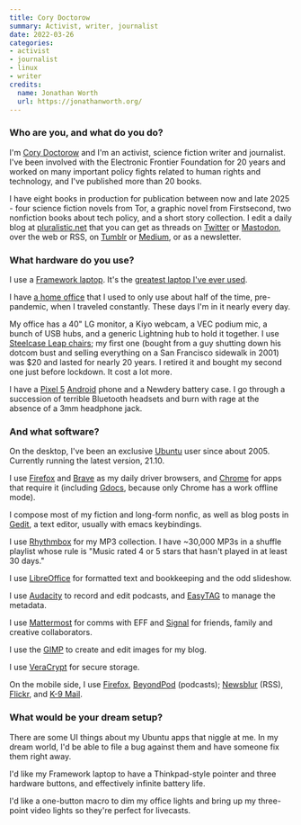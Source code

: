 ```yaml
---
title: Cory Doctorow
summary: Activist, writer, journalist
date: 2022-03-26
categories:
- activist
- journalist
- linux
- writer
credits:
  name: Jonathan Worth
  url: https://jonathanworth.org/
---
```


### Who are you, and what do you do?

I'm [Cory Doctorow](https://craphound.com/ "Cory's website.") and I'm an activist, science fiction writer and journalist. I've been involved with the Electronic Frontier Foundation for 20 years and worked on many important policy fights related to human rights and technology, and I've published more than 20 books.  

I have eight books in production for publication between now and late 2025 - four science fiction novels from Tor, a graphic novel from Firstsecond, two nonfiction books about tech policy, and a short story collection. I edit a daily blog at [pluralistic.net](https://pluralistic.net/ "Cory's daily weblog.") that you can get as threads on [Twitter][] or [Mastodon][], over the web or RSS, on [Tumblr][] or [Medium][], or as a newsletter.

### What hardware do you use?

I use a [Framework laptop][framework-laptop]. It's the [greatest laptop I've ever used](https://pluralistic.net/2021/09/21/monica-byrne/#think-different).

I have [a home office](https://www.flickr.com/photos/doctorow/49469188441/ "A Flickr photo of Cory's home office.") that I used to only use about half of the time, pre-pandemic, when I traveled constantly. These days I'm in it nearly every day.

My office has a 40" LG monitor, a Kiyo webcam, a VEC podium mic, a bunch of USB hubs, and a generic Lightning hub to hold it together. I use [Steelcase Leap chairs][leap]; my first one (bought from a guy shutting down his dotcom bust and selling everything on a San Francisco sidewalk in 2001) was $20 and lasted for nearly 20 years. I retired it and bought my second one just before lockdown. It cost a lot more.

I have a [Pixel 5][pixel-5] [Android][] phone and a Newdery battery case. I go through a succession of terrible Bluetooth headsets and burn with rage at the absence of a 3mm headphone jack.

### And what software?

On the desktop, I've been an exclusive [Ubuntu][] user since about 2005. Currently running the latest version, 21.10.

I use [Firefox][] and [Brave][] as my daily driver browsers, and [Chrome][] for apps that require it (including [Gdocs][google-docs], because only Chrome has a work offline mode).

I compose most of my fiction and long-form nonfic, as well as blog posts in [Gedit][], a text editor, usually with emacs keybindings.

I use [Rhythmbox][] for my MP3 collection. I have ~30,000 MP3s in a shuffle playlist whose rule is "Music rated 4 or 5 stars that hasn't played in at least 30 days."

I use [LibreOffice][] for formatted text and bookkeeping and the odd slideshow.

I use [Audacity][] to record and edit podcasts, and [EasyTAG][] to manage the metadata.

I use [Mattermost][] for comms with EFF and [Signal][] for friends, family and creative collaborators.

I use the [GIMP][] to create and edit images for my blog.

I use [VeraCrypt][] for secure storage.

On the mobile side, I use [Firefox][firefox-android], [BeyondPod][beyondpod-android] (podcasts); [Newsblur][newsblur-android] (RSS), [Flickr][flickr-android], and [K-9 Mail][k-9-mail-android].

### What would be your dream setup?

There are some UI things about my Ubuntu apps that niggle at me. In my dream world, I'd be able to file a bug against them and have someone fix them right away.

I'd like my Framework laptop to have a Thinkpad-style pointer and three hardware buttons, and effectively infinite battery life.

I'd like a one-button macro to dim my office lights and bring up my three-point video lights so they're perfect for livecasts.

[android]: https://developers.google.com/android/?csw=1 "A mobile phone platform."
[audacity]: https://sourceforge.net/projects/audacity/ "An open-source, cross-platform audio editor."
[beyondpod-android]: https://play.google.com/store/apps/details?id=mobi.beyondpod "A podcast app."
[brave]: https://brave.com/ "A web browser."
[chrome]: https://www.google.com/intl/en/chrome/browser/ "A WebKit-based browser, where each tab runs in its own thread."
[easytag]: https://en.wikipedia.org/wiki/EasyTag "An MP3 tag editor."
[firefox-android]: https://play.google.com/store/apps/details?id=org.mozilla.firefox "A web browser for Android."
[firefox]: https://www.mozilla.org/en-US/firefox/new/ "A cross-platform open-source web browser."
[flickr-android]: https://play.google.com/store/apps/details?id=com.flickr.android&hl=en_AU&gl=US "A client for the photo service."
[framework-laptop]: https://frame.work/laptop "A 13.5 inch PC laptop."
[gedit]: https://wiki.gnome.org/Apps/Gedit "A text editor for GNOME."
[gimp]: https://www.gimp.org/ "An open-source image editor."
[google-docs]: https://en.wikipedia.org/wiki/Google_Docs "A web-based office suite."
[k-9-mail-android]: https://play.google.com/store/apps/details?id=com.fsck.k9 "An email client."
[leap]: https://www.steelcase.com/products/office-chairs/leap-2/ "A chair."
[libreoffice]: https://www.libreoffice.org/ "A free, open-source productivity suit."
[mastodon]: https://mastodon.social/about "A decentralised social network."
[mattermost]: https://mattermost.com/ "An open-source corporate chat service."
[medium]: https://medium.com/ "A writing/blogging service."
[newsblur-android]: https://play.google.com/store/apps/details?id=com.newsblur "An RSS reader app."
[pixel-5]: https://en.wikipedia.org/wiki/Pixel_5 "A 6 inch Android phone."
[rhythmbox]: https://wiki.gnome.org/Apps/Rhythmbox "A music management app for GNOME."
[signal]: https://en.wikipedia.org/wiki/Signal_%28software%29 "An encrypted messaging service."
[tumblr]: https://www.tumblr.com/ "An online personal publishing platform."
[twitter]: https://twitter.com/ "An online micro-blogging platform."
[ubuntu]: https://www.ubuntu.com/ "A Unix distribution."
[veracrypt]: https://en.wikipedia.org/wiki/VeraCrypt "On-the-fly encryption software."

